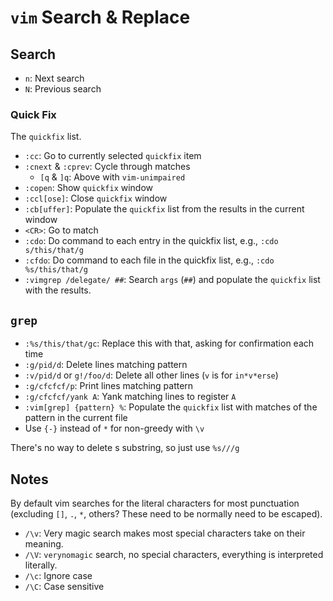 # `vim` Search & Replace

## Search

- `n`: Next search
- `N`: Previous search

### Quick Fix

The `quickfix` list.

- `:cc`: Go to currently selected `quickfix` item
- `:cnext` & `:cprev`: Cycle through matches 
	- `[q` & `]q`: Above with `vim-unimpaired`
- `:copen`: Show `quickfix` window 
- `:ccl[ose]`: Close `quickfix` window
- `:cb[uffer]`: Populate the `quickfix` list from the results in the current window
- `<CR>`: Go to match
- `:cdo`: Do command to each entry in the quickfix list, e.g., `:cdo s/this/that/g`
- `:cfdo`: Do command to each file in the quickfix list, e.g., `:cdo %s/this/that/g`
- `:vimgrep /delegate/ ##`: Search `args` (`##`) and populate the `quickfix` list with the results.

## `grep`

- `:%s/this/that/gc`: Replace this with that, asking for confirmation each time
- `:g/pid/d`: Delete lines matching pattern
- `:v/pid/d` or `g!/foo/d`: Delete all other lines (`v` is for `in*v*erse`)
- `:g/cfcfcf/p`: Print lines matching pattern
- `:g/cfcfcf/yank A`: Yank matching lines to register `A`
- `:vim[grep] {pattern} %`: Populate the `quickfix` list with matches of the pattern in the current file
- Use `{-}` instead of `*` for non-greedy with `\v`

There's no way to delete s substring, so just use `%s///g`

## Notes

By default vim searches for the literal characters for most punctuation (excluding `[]`, `.`, `*`, others? These need to be normally need to be escaped).

* `/\v`: Very magic search makes most special characters take on their meaning.
* `/\V`: `verynomagic` search, no special characters, everything is interpreted literally.
* `/\c`: Ignore case
* `/\C`: Case sensitive
